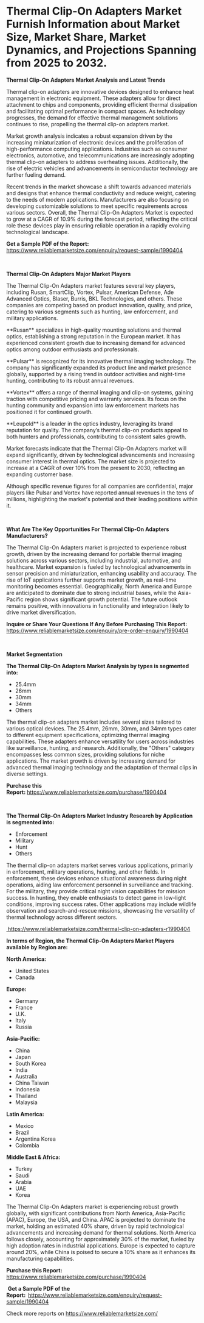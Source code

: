 <p><h1>Thermal Clip-On Adapters Market Furnish Information about Market Size, Market Share, Market Dynamics, and Projections Spanning from 2025 to 2032.</h1></p><p><strong>Thermal Clip-On Adapters Market Analysis and Latest Trends</strong></p>
<p><p>Thermal clip-on adapters are innovative devices designed to enhance heat management in electronic equipment. These adapters allow for direct attachment to chips and components, providing efficient thermal dissipation and facilitating optimal performance in compact spaces. As technology progresses, the demand for effective thermal management solutions continues to rise, propelling the thermal clip-on adapters market.</p><p>Market growth analysis indicates a robust expansion driven by the increasing miniaturization of electronic devices and the proliferation of high-performance computing applications. Industries such as consumer electronics, automotive, and telecommunications are increasingly adopting thermal clip-on adapters to address overheating issues. Additionally, the rise of electric vehicles and advancements in semiconductor technology are further fueling demand.</p><p>Recent trends in the market showcase a shift towards advanced materials and designs that enhance thermal conductivity and reduce weight, catering to the needs of modern applications. Manufacturers are also focusing on developing customizable solutions to meet specific requirements across various sectors. Overall, the Thermal Clip-On Adapters Market is expected to grow at a CAGR of 10.9% during the forecast period, reflecting the critical role these devices play in ensuring reliable operation in a rapidly evolving technological landscape.</p></p>
<p><strong>Get a Sample PDF of the Report:&nbsp;</strong> <a href="https://www.reliablemarketsize.com/enquiry/request-sample/1990404?utm_campaign=2130&utm_medium=2&utm_source=Github&utm_content=ia&utm_term=02032025&utm_id=thermal-clip-on-adapters">https://www.reliablemarketsize.com/enquiry/request-sample/1990404</a></p>
<p>&nbsp;</p>
<p><strong>Thermal Clip-On Adapters Major Market Players</strong></p>
<p><p>The Thermal Clip-On Adapters market features several key players, including Rusan, SmartClip, Vortex, Pulsar, American Defense, Ade Advanced Optics, Blaser, Burris, BKL Technologies, and others. These companies are competing based on product innovation, quality, and price, catering to various segments such as hunting, law enforcement, and military applications.</p><p>**Rusan** specializes in high-quality mounting solutions and thermal optics, establishing a strong reputation in the European market. It has experienced consistent growth due to increasing demand for advanced optics among outdoor enthusiasts and professionals. </p><p>**Pulsar** is recognized for its innovative thermal imaging technology. The company has significantly expanded its product line and market presence globally, supported by a rising trend in outdoor activities and night-time hunting, contributing to its robust annual revenues.</p><p>**Vortex** offers a range of thermal imaging and clip-on systems, gaining traction with competitive pricing and warranty services. Its focus on the hunting community and expansion into law enforcement markets has positioned it for continued growth.</p><p>**Leupold** is a leader in the optics industry, leveraging its brand reputation for quality. The company’s thermal clip-on products appeal to both hunters and professionals, contributing to consistent sales growth.</p><p>Market forecasts indicate that the Thermal Clip-On Adapters market will expand significantly, driven by technological advancements and increasing consumer interest in thermal optics. The market size is projected to increase at a CAGR of over 10% from the present to 2030, reflecting an expanding customer base.</p><p>Although specific revenue figures for all companies are confidential, major players like Pulsar and Vortex have reported annual revenues in the tens of millions, highlighting the market's potential and their leading positions within it.</p></p>
<p>&nbsp;</p>
<p><strong>What Are The Key Opportunities For Thermal Clip-On Adapters Manufacturers?</strong></p>
<p><p>The Thermal Clip-On Adapters market is projected to experience robust growth, driven by the increasing demand for portable thermal imaging solutions across various sectors, including industrial, automotive, and healthcare. Market expansion is fueled by technological advancements in sensor precision and miniaturization, enhancing usability and accuracy. The rise of IoT applications further supports market growth, as real-time monitoring becomes essential. Geographically, North America and Europe are anticipated to dominate due to strong industrial bases, while the Asia-Pacific region shows significant growth potential. The future outlook remains positive, with innovations in functionality and integration likely to drive market diversification.</p></p>
<p><strong>Inquire or Share Your Questions If Any Before Purchasing This Report:</strong> <a href="https://www.reliablemarketsize.com/enquiry/pre-order-enquiry/1990404?utm_campaign=2130&utm_medium=2&utm_source=Github&utm_content=ia&utm_term=02032025&utm_id=thermal-clip-on-adapters">https://www.reliablemarketsize.com/enquiry/pre-order-enquiry/1990404</a></p>
<p>&nbsp;</p>
<p><strong>Market Segmentation</strong></p>
<p><strong>The Thermal Clip-On Adapters Market Analysis by types is segmented into:</strong></p>
<p><ul><li>25.4mm</li><li>26mm</li><li>30mm</li><li>34mm</li><li>Others</li></ul></p>
<p><p>The thermal clip-on adapters market includes several sizes tailored to various optical devices. The 25.4mm, 26mm, 30mm, and 34mm types cater to different equipment specifications, optimizing thermal imaging capabilities. These adapters enhance versatility for users across industries like surveillance, hunting, and research. Additionally, the "Others" category encompasses less common sizes, providing solutions for niche applications. The market growth is driven by increasing demand for advanced thermal imaging technology and the adaptation of thermal clips in diverse settings.</p></p>
<p><strong>Purchase this Report:&nbsp;</strong><a href="https://www.reliablemarketsize.com/purchase/1990404?utm_campaign=2130&utm_medium=2&utm_source=Github&utm_content=ia&utm_term=02032025&utm_id=thermal-clip-on-adapters">https://www.reliablemarketsize.com/purchase/1990404</a></p>
<p>&nbsp;</p>
<p><strong>The Thermal Clip-On Adapters Market Industry Research by Application is segmented into:</strong></p>
<p><ul><li>Enforcement</li><li>Military</li><li>Hunt</li><li>Others</li></ul></p>
<p><p>The thermal clip-on adapters market serves various applications, primarily in enforcement, military operations, hunting, and other fields. In enforcement, these devices enhance situational awareness during night operations, aiding law enforcement personnel in surveillance and tracking. For the military, they provide critical night vision capabilities for mission success. In hunting, they enable enthusiasts to detect game in low-light conditions, improving success rates. Other applications may include wildlife observation and search-and-rescue missions, showcasing the versatility of thermal technology across different sectors.</p></p>
<p><a href="https://www.reliablemarketsize.com/thermal-clip-on-adapters-r1990404?utm_campaign=2130&utm_medium=2&utm_source=Github&utm_content=ia&utm_term=02032025&utm_id=thermal-clip-on-adapters">&nbsp;https://www.reliablemarketsize.com/thermal-clip-on-adapters-r1990404</a></p>
<p><strong>In terms of Region, the Thermal Clip-On Adapters Market Players available by Region are:</strong></p>
<p>
    <p> <strong> North America: </strong>
        <ul>
            <li>United States</li>
            <li>Canada</li>
        </ul>
        </p> 
    <p> <strong> Europe: </strong>
        <ul>
            <li>Germany</li>
            <li>France</li>
            <li>U.K.</li>
            <li>Italy</li>
            <li>Russia</li>
        </ul>
        </p> 
    <p> <strong> Asia-Pacific: </strong>
        <ul>
            <li>China</li>
            <li>Japan</li>
            <li>South Korea</li>
            <li>India</li>
            <li>Australia</li>
            <li>China Taiwan</li>
            <li>Indonesia</li>
            <li>Thailand</li>
            <li>Malaysia</li>
        </ul>
        </p> 
    <p> <strong> Latin America: </strong>
        <ul>
            <li>Mexico</li>
            <li>Brazil</li>
            <li>Argentina Korea</li>
            <li>Colombia</li>
        </ul>
        </p> 
    <p> <strong> Middle East & Africa: </strong>
        <ul>
            <li>Turkey</li>
            <li>Saudi</li>
            <li>Arabia</li>
            <li>UAE</li>
            <li>Korea</li>
        </ul>
    </p>
    </p>
<p><p>The Thermal Clip-On Adapters market is experiencing robust growth globally, with significant contributions from North America, Asia-Pacific (APAC), Europe, the USA, and China. APAC is projected to dominate the market, holding an estimated 40% share, driven by rapid technological advancements and increasing demand for thermal solutions. North America follows closely, accounting for approximately 30% of the market, fueled by high adoption rates in industrial applications. Europe is expected to capture around 20%, while China is poised to secure a 10% share as it enhances its manufacturing capabilities.</p></p>
<p><strong>Purchase this Report: </strong><a href="https://www.reliablemarketsize.com/purchase/1990404?utm_campaign=2130&utm_medium=2&utm_source=Github&utm_content=ia&utm_term=02032025&utm_id=thermal-clip-on-adapters">https://www.reliablemarketsize.com/purchase/1990404</a></p>
<p>&nbsp;<strong>Get a Sample PDF of the Report:&nbsp;&nbsp;</strong><a href="https://www.reliablemarketsize.com/enquiry/request-sample/1990404?utm_campaign=2130&utm_medium=2&utm_source=Github&utm_content=ia&utm_term=02032025&utm_id=thermal-clip-on-adapters">https://www.reliablemarketsize.com/enquiry/request-sample/1990404</a></p>
<p><strong></strong></p>
<p>Check more reports on <a href="https://www.reliablemarketsize.com/?utm_campaign=2130&utm_medium=2&utm_source=Github&utm_content=ia&utm_term=02032025&utm_id=thermal-clip-on-adapters">https://www.reliablemarketsize.com/</a></p>